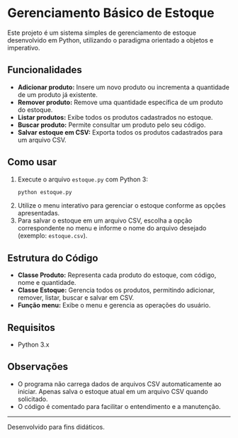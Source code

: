 # Gerenciamento Básico de Estoque

Este projeto é um sistema simples de gerenciamento de estoque desenvolvido em Python, utilizando o paradigma orientado a objetos e imperativo.

## Funcionalidades
- **Adicionar produto:** Insere um novo produto ou incrementa a quantidade de um produto já existente.
- **Remover produto:** Remove uma quantidade específica de um produto do estoque.
- **Listar produtos:** Exibe todos os produtos cadastrados no estoque.
- **Buscar produto:** Permite consultar um produto pelo seu código.
- **Salvar estoque em CSV:** Exporta todos os produtos cadastrados para um arquivo CSV.

## Como usar
1. Execute o arquivo `estoque.py` com Python 3:
   ```bash
   python estoque.py
   ```
2. Utilize o menu interativo para gerenciar o estoque conforme as opções apresentadas.
3. Para salvar o estoque em um arquivo CSV, escolha a opção correspondente no menu e informe o nome do arquivo desejado (exemplo: `estoque.csv`).

## Estrutura do Código
- **Classe Produto:** Representa cada produto do estoque, com código, nome e quantidade.
- **Classe Estoque:** Gerencia todos os produtos, permitindo adicionar, remover, listar, buscar e salvar em CSV.
- **Função menu:** Exibe o menu e gerencia as operações do usuário.

## Requisitos
- Python 3.x

## Observações
- O programa não carrega dados de arquivos CSV automaticamente ao iniciar. Apenas salva o estoque atual em um arquivo CSV quando solicitado.
- O código é comentado para facilitar o entendimento e a manutenção.

---
Desenvolvido para fins didáticos.

